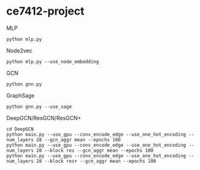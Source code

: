# ce7412-project
MLP
```
python mlp.py
```
Node2vec
```
python mlp.py --use_node_embedding
```
GCN
```
python gnn.py
```
GraphSage
```
python gnn.py --use_sage
```
DeepGCN/ResGCN/ResGCN+
```
cd DeepGCN
python main.py --use_gpu --conv_encode_edge --use_one_hot_encoding --num_layers 28 --gcn_aggr mean --epochs 100
python main.py --use_gpu --conv_encode_edge --use_one_hot_encoding --num_layers 28 --block res --gcn_aggr mean --epochs 100
python main.py --use_gpu --conv_encode_edge --use_one_hot_encoding --num_layers 28 --block res+ --gcn_aggr mean --epochs 100
```
